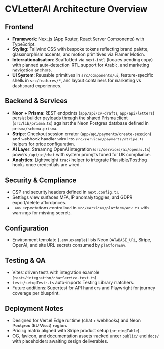 # CVLetterAI Architecture Overview

## Frontend
- **Framework**: Next.js (App Router, React Server Components) with TypeScript.
- **Styling**: Tailwind CSS with bespoke tokens reflecting brand palette, glassmorphism accents, and motion primitives via Framer Motion.
- **Internationalisation**: Scaffolded via `next-intl` (locales pending copy) with planned auto-detection, RTL support for Arabic, and marketing navigation anchors.
- **UI System**: Reusable primitives in `src/components/ui`, feature-specific shells in `src/features/*`, and layout containers for marketing vs dashboard experiences.

## Backend & Services
- **Neon + Prisma**: REST endpoints (`app/api/cv-drafts`, `app/api/letters`) persist builder payloads through the shared Prisma client (`src/lib/prisma.ts`) against the Neon Postgres database defined in `prisma/schema.prisma`.
- **Stripe**: Checkout session creator (`app/api/payments/create-session`) and webhook handler wire into `src/services/payments/stripe.ts` helpers for price configuration.
- **AI Layer**: Streaming OpenAI integration (`src/services/ai/openai.ts`) powers `/api/ai/chat` with system prompts tuned for UK compliance.
- **Analytics**: Lightweight `track` helper to integrate Plausible/PostHog hooks once credentials are wired.

## Security & Compliance
- CSP and security headers defined in `next.config.ts`.
- Settings view surfaces MFA, IP anomaly toggles, and GDPR export/delete affordances.
- `.env` expectations centralised in `src/services/platform/env.ts` with warnings for missing secrets.

## Configuration
- Environment template (`.env.example`) lists Neon `DATABASE_URL`, Stripe, OpenAI, and site URL secrets consumed by `platformEnv`.

## Testing & QA
- Vitest driven tests with integration example (`tests/integration/chatService.test.ts`).
- `tests/setupTests.ts` auto-imports Testing Library matchers.
- Future additions: Supertest for API handlers and Playwright for journey coverage per blueprint.

## Deployment Notes
- Designed for Vercel Edge runtime (chat + webhooks) and Neon Postgres (EU West) region.
- Pricing matrix aligned with Stripe product setup (`pricingTable`).
- OG, favicon, and documentation assets tracked under `public/` and `docs/` with placeholders awaiting design deliverables.
